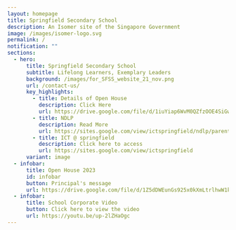 ```yaml
---
layout: homepage
title: Springfield Secondary School
description: An Isomer site of the Singapore Government
image: /images/isomer-logo.svg
permalink: /
notification: ""
sections:
  - hero:
      title: Springfield Secondary School
      subtitle: Lifelong Learners, Exemplary Leaders
      background: /images/for_SFSS_website_21_nov.png
      url: /contact-us/
      key_highlights:
        - title: Details of Open House
          description: Click Here
          url: https://drive.google.com/file/d/1iuYiap6WvM0QZfzOOE4SiGwIccjh1BrB/view?usp=sharing
        - title: NDLP
          description: Read More
          url: https://sites.google.com/view/ictspringfield/ndlp/parents-engagement-18-jan
        - title: ICT @ springfield
          description: Click here to access
          url: https://sites.google.com/view/ictspringfield
      variant: image
  - infobar:
      title: Open House 2023
      id: infobar
      button: Principal's message
      url: https://drive.google.com/file/d/1Z5dDWEunGs925x0kXmLtrlhwW1khuqWl/view?usp=sharing
  - infobar:
      title: School Corporate Video
      button: Click here to view the video
      url: https://youtu.be/up-2lZHaOgc
---
```

